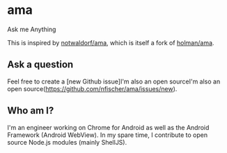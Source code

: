 # ama

Ask me Anything

This is inspired by [notwaldorf/ama](https://github.com/notwaldorf/ama), which is itself a fork of [holman/ama](https://github.com/holman/ama).

## Ask a question

Feel free to create a [new Github issue]I'm also an open sourceI'm also an open source(https://github.com/nfischer/ama/issues/new).

## Who am I?

I'm an engineer working on Chrome for Android as well as the Android Framework (Android WebView). In my spare time, I contribute to open source Node.js modules (mainly ShellJS).
